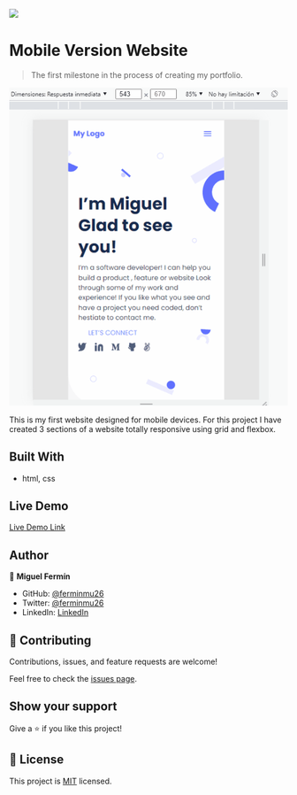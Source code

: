 ![](https://img.shields.io/badge/Microverse-blueviolet)

# Mobile Version Website

> The first milestone in the process of creating my portfolio.


![preview](./preview.gif)

This is my first website designed for mobile devices. For this project I have created 3 sections of a website totally responsive using grid and flexbox.




## Built With

- html, css


## Live Demo

[Live Demo Link](https://ferminmu26.github.io/Project-1/)

## Author

👤 **Miguel Fermín**

- GitHub: [@ferminmu26](https://github.com/ferminmu26)
- Twitter: [@ferminmu26](https://twitter.com/ferminmu26)
- LinkedIn: [LinkedIn](https://linkedin.com/in/mejfa)

## 🤝 Contributing

Contributions, issues, and feature requests are welcome!

Feel free to check the [issues page](../../issues/).

## Show your support

Give a ⭐️ if you like this project!

## 📝 License

This project is [MIT](./MIT.md) licensed.
